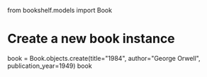 from bookshelf.models import Book

# Create a new book instance
book = Book.objects.create(title="1984", author="George Orwell", publication_year=1949)
book
